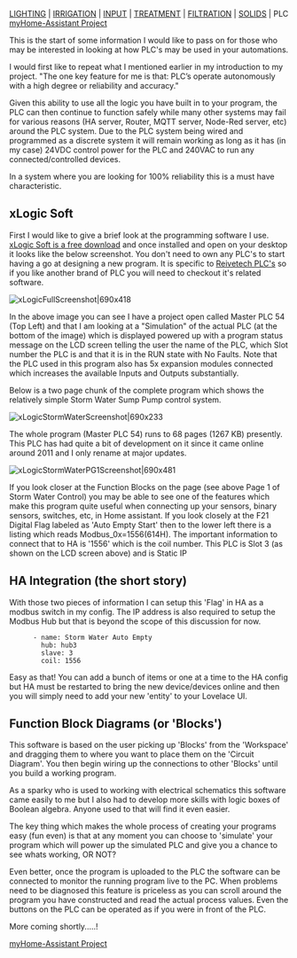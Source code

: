 [LIGHTING](https://community.home-assistant.io/t/lighting-control-pir-sensors-and-occupation/131955) | [IRRIGATION](https://community.home-assistant.io/t/irrigation-and-misting/133716) | [INPUT](https://community.home-assistant.io/t/input-streams/133606) | [TREATMENT](https://community.home-assistant.io/t/treatment-processes/132729) | [FILTRATION](https://community.home-assistant.io/t/filtration-streams/133086) | [SOLIDS](https://community.home-assistant.io/t/solids-filtrate-recovery/133450) | PLC
[myHome-Assistant Project](https://community.home-assistant.io/t/myhome-assistant-project/131756)

This is the start of some information I would like to pass on for those who may be interested in looking at how PLC's may be used in your automations.

I would first like to repeat what I mentioned earlier in my introduction to my project.
"The one key feature for me is that: PLC’s operate autonomously with a high degree or reliability and accuracy."

Given this ability to use all the logic you have built in to your program, the PLC can then continue to function safely while many other systems may fail for various reasons (HA server, Router, MQTT server, Node-Red server, etc) around the PLC system. Due to the PLC system being wired and programmed as a discrete system it will remain working as long as it has (in my case) 24VDC control power for the PLC and 240VAC to run any connected/controlled devices.

In a system where you are looking for 100% reliability this is a must have characteristic.

## xLogic Soft

First I would like to give a brief look at the programming software I use. [xLogic Soft is a free download](https://www.rievtech.com/download.html) and once installed and open on your desktop it looks like the below screenshot. You don't need to own any PLC's to start having a go at designing a new program. It is specific to [Reivetech PLC's](https://www.rievtech.com/) so if you like another brand of PLC you will need to checkout it's related software.

![xLogicFullScreenshot|690x418](upload://sVzZAZJx5Sx3BO7PstSbL26FAKm.jpeg) 

In the above image you can see I have a project open called Master PLC 54 (Top Left) and that I am looking at a "Simulation" of the actual PLC (at the bottom of the image) which is displayed powered up with a program status message on the LCD screen telling the user the name of the PLC, which Slot number the PLC is and that it is in the RUN state with No Faults. Note that the PLC used in this program also has 5x expansion modules connected which increases the available Inputs and Outputs substantially.

Below is a two page chunk of the complete program which shows the relatively simple Storm Water Sump Pump control system.

![xLogicStormWaterScreenshot|690x233](upload://wkJpQc03vKM6YEJosQUJ1DXb2zb.jpeg) 

The whole program (Master PLC 54) runs to 68 pages (1267 KB) presently. This PLC has had quite a bit of development on it since it came online around 2011 and I only rename at major updates.

![xLogicStormWaterPG1Screenshot|690x481](upload://sn1ZG1AoAuElj58aRpqRV9exHkJ.jpeg) 

If you look closer at the Function Blocks on the page (see above Page 1 of Storm Water Control) you may be able to see one of the features which make this program quite useful when connecting up your sensors, binary sensors, switches, etc, in Home assistant. If you look closely at the F21 Digital Flag labeled as 'Auto Empty Start' then to the lower left there is a listing which reads Modbus_0x=1556(614H). The important information to connect that to HA is '1556' which is the coil number. This PLC is Slot 3 (as shown on the LCD screen above) and is Static IP

## HA Integration (the short story)

With those two pieces of information I can setup this 'Flag' in HA as a modbus switch in my config.
The IP address is also required to setup the Modbus Hub but that is beyond the scope of this discussion for now.


```
      - name: Storm Water Auto Empty
        hub: hub3
        slave: 3
        coil: 1556
```

Easy as that!
You can add a bunch of items or one at a time to the HA config but HA must be restarted to bring the new device/devices online and then you will simply need to add your new 'entity' to your Lovelace UI.

## Function Block Diagrams (or 'Blocks')
This software is based on the user picking up 'Blocks' from the 'Workspace' and dragging them to where you want to place them on the 'Circuit Diagram'. You then begin wiring up the connections to other 'Blocks' until you build a working program.

As a sparky who is used to working with electrical schematics this software came easily to me but I also had to develop more skills with logic boxes of Boolean algebra. Anyone used to that will find it even easier.

The key thing which makes the whole process of creating your programs easy (fun even) is that at any moment you can choose to 'simulate' your program which will power up the simulated PLC and give you a chance to see whats working, OR NOT?

Even better, once the program is uploaded to the PLC the software can be connected to monitor the running program live to the PC. When problems need to be diagnosed this feature is priceless as you can scroll around the program you have constructed and read the actual process values. Even the buttons on the PLC can be operated as if you were in front of the PLC.

More coming shortly.....!

[myHome-Assistant Project](https://community.home-assistant.io/t/myhome-assistant-project/131756)
